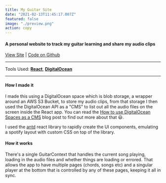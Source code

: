 ```yaml
---
title: My Guitar Site
date: "2021-02-13T11:45:17.007Z"
featured: false
image: "./preview.png"
action: copy
---
```


#### A personal website to track my guitar learning and share my audio clips

[View Site](https://guitar-site.netlify.app) | [Code on Github](https://github.com/SPDUK/guitar-site)

---

Tools Used: **[React](https://www.reactjs.org)**, **[DigitalOcean](https://www.digitalocean.com)**

---

#### How I made it

I made this using a DigitalOcean space which is blob storage, a wrapper around an AWS S3 Bucket, to store my audio clips, from that storage I then used the DigitalOcean API as a "CMS" to list out all the audio files on the screen inside the React app. You can read the [How to use DigitalOcean Spaces as a CMS](/how-to-use-digitalocean-spaces-as-cms/) blog post to find out more about that 😃.

I used the [antd](https://ant.design/docs/react/introduce) react library to rapidly create the UI components, emulating a spotify layout with custom CSS on top of the library.

#### How it works

There's a single GuitarContext that handles the current song playing, loading in the audio files and whether things are loading or errored. That allows the app to have multiple pages (chords, songs etc) and a singular player at the bottom that is controlled by any of these pages, keeping it all in sync.
